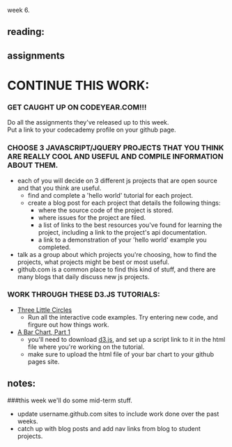 week 6.  

## reading:  

## assignments  

# CONTINUE THIS WORK:
### GET CAUGHT UP ON CODEYEAR.COM!!!
Do all the assignments they've released up to this week.  
Put a link to your codecademy profile on your github page.  


### CHOOSE 3 JAVASCRIPT/JQUERY PROJECTS THAT YOU THINK ARE REALLY COOL AND USEFUL AND COMPILE INFORMATION ABOUT THEM.  
- each of you will decide on 3 different js projects that are open source and that you think are useful.  
  - find and complete a 'hello world' tutorial for each project.  
  - create a blog post for each project that details the following things:  
    - where the source code of the project is stored.  
    - where issues for the project are filed.  
    - a list of links to the best resources you've found for learning the project, including a link to the project's api documentation.  
    - a link to a demonstration of your 'hello world' example you completed.
- talk as a group about which projects you're choosing, how to find the projects, what projects might be best or most useful.  
- github.com is a common place to find this kind of stuff, and there are many blogs that daily discuss new js projects.  


### WORK THROUGH THESE D3.JS TUTORIALS:  
- [Three Little Circles](http://mbostock.github.com/d3/tutorial/circle.html)
  - Run all the interactive code examples. Try entering new code, and firgure out how things work.
- [A Bar Chart, Part 1](http://mbostock.github.com/d3/tutorial/bar-1.html)
  - you'll need to download [d3.js](https://raw.github.com/mbostock/d3/master/d3.js), and set up a script link to it in the html file where you're working on the tutorial.  
  - make sure to upload the html file of your bar chart to your github pages site.  

## notes:  

###this week we'll do some mid-term stuff.  
- update username.github.com sites to include work done over the past weeks.  
- catch up with blog posts and add nav links from blog to student projects.  
